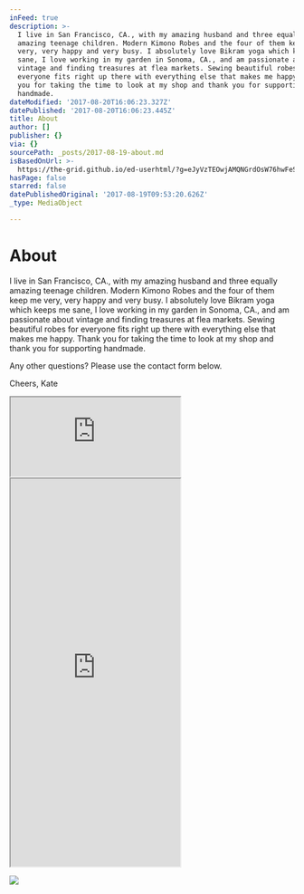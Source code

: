 ```yaml
---
inFeed: true
description: >-
  I live in San Francisco, CA., with my amazing husband and three equally
  amazing teenage children. Modern Kimono Robes and the four of them keep me
  very, very happy and very busy. I absolutely love Bikram yoga which keeps me
  sane, I love working in my garden in Sonoma, CA., and am passionate about
  vintage and finding treasures at flea markets. Sewing beautiful robes for
  everyone fits right up there with everything else that makes me happy. Thank
  you for taking the time to look at my shop and thank you for supporting
  handmade.
dateModified: '2017-08-20T16:06:23.327Z'
datePublished: '2017-08-20T16:06:23.445Z'
title: About
author: []
publisher: {}
via: {}
sourcePath: _posts/2017-08-19-about.md
isBasedOnUrl: >-
  https://the-grid.github.io/ed-userhtml/?g=eJyVzTEOwjAMQNGrdOsW76hwFeSkbmpSx5ETKdcHilSBxAAH-P9NLHGoFs7j2lqpJ4Deu_Oe0bugAlUD4yaQsJG7lTheJhxWo-Uz4FwbRkPZI9GZLF8Ti2b1xjPBo_tR4rCRGu5HV_JTBPyuLhjIq6Y39GX-zx2rQ7wDDRZlWA
hasPage: false
starred: false
datePublishedOriginal: '2017-08-19T09:53:20.626Z'
_type: MediaObject

---
```

# About

I live in San Francisco, CA., with my amazing husband and three equally amazing teenage children. Modern Kimono Robes and the four of them keep me very, very happy and very busy. I absolutely love Bikram yoga which keeps me sane, I love working in my garden in Sonoma, CA., and am passionate about vintage and finding treasures at flea markets. Sewing beautiful robes for everyone fits right up there with everything else that makes me happy. Thank you for taking the time to look at my shop and thank you for supporting handmade.

Any other questions? Please use the contact form below.

Cheers, Kate

<iframe src="https://the-grid.github.io/ed-userhtml/?g=eJzNj8sKwjAQRX8luMnKpi66UeuvyCSdpkOTTEgC1b-3PigKIrpzOXe43HP25K3I5eywXfWOoWyFw77sRISuo2DXiewwh00dT7uV0Jw6TK2spRjw-mnlpp6PnEwrh1Ji3io1TVOlNYGuDHuV2RA4r0YoWMVg5WEPYkjYvxYo5AI2gb-VPM8z4TiS58A6UYdq7v3CuoSF4yf85jt6Mg45wY3yYaHgvUkPBjXz-CRy9_gPhQVvsbgAaPyxxA" height="140" style=""></iframe>

<iframe src="https://the-grid.github.io/ed-userhtml/?g=eJw1i8sKwjAQAH8lLOhNkxyqIN16EMHHRYk_oE3aBAwJm_Xx-UKDx5lh2jDQPToRLMKQKD4dl0V1IAr1CJ45l42U_7rsU5ygSHNoznS85Ysx-rrfneS2nsj0cvM3ahATPxJZRwgKxCdY9ghaqRkI78LoGWG1bvIXulbWvfsBJUsx2w" height="685" style=""></iframe>

![](https://the-grid-user-content.s3-us-west-2.amazonaws.com/a8826690-9347-4c9d-8b95-4bc5607a6620.png)